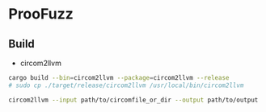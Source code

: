 # ProoFuzz

## Build

- circom2llvm

```bash
cargo build --bin=circom2llvm --package=circom2llvm --release
# sudo cp ./target/release/circom2llvm /usr/local/bin/circom2llvm
```

```bash
circom2llvm --input path/to/circomfile_or_dir --output path/to/output
```